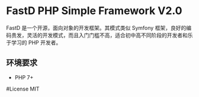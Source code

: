 # FastD PHP Simple Framework V2.0

FastD 是一个开源，面向对象的开发框架。其模式类似 Symfony 框架，良好的编码贵发，灵活的开发模式，而且入门门槛不高，适合初中高不同阶段的开发者和乐于学习的 PHP 开发者。

## 环境要求

* PHP 7+


#License MIT
